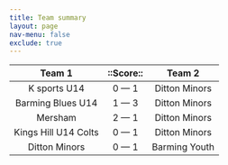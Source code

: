 ```yaml
---
title: Team summary
layout: page
nav-menu: false
exclude: true
---
```




|        Team 1        |  ::Score::  |    Team 2     |
|:--------------------:|:-----------:|:-------------:|
|     K sports U14     | 0 &mdash; 1 | Ditton Minors |
|  Barming Blues U14   | 1 &mdash; 3 | Ditton Minors |
|       Mersham        | 2 &mdash; 1 | Ditton Minors |
| Kings Hill U14 Colts | 0 &mdash; 1 | Ditton Minors |
|    Ditton Minors     | 0 &mdash; 1 | Barming Youth |

 <br /><br /><br />